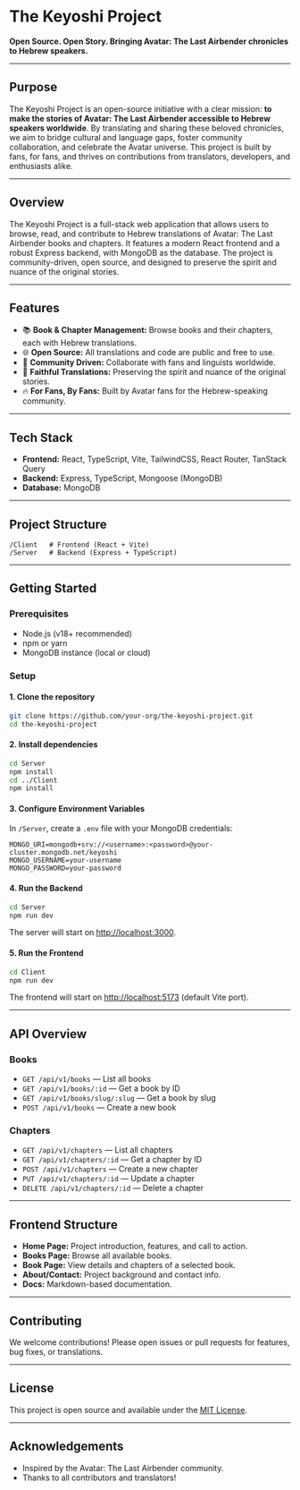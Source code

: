 # The Keyoshi Project

**Open Source. Open Story. Bringing Avatar: The Last Airbender chronicles to Hebrew speakers.**

---

## Purpose

The Keyoshi Project is an open-source initiative with a clear mission: **to make the stories of Avatar: The Last Airbender accessible to Hebrew speakers worldwide**. By translating and sharing these beloved chronicles, we aim to bridge cultural and language gaps, foster community collaboration, and celebrate the Avatar universe. This project is built by fans, for fans, and thrives on contributions from translators, developers, and enthusiasts alike.

---

## Overview

The Keyoshi Project is a full-stack web application that allows users to browse, read, and contribute to Hebrew translations of Avatar: The Last Airbender books and chapters. It features a modern React frontend and a robust Express backend, with MongoDB as the database. The project is community-driven, open source, and designed to preserve the spirit and nuance of the original stories.

---

## Features

- 📚 **Book & Chapter Management:** Browse books and their chapters, each with Hebrew translations.
- 🌐 **Open Source:** All translations and code are public and free to use.
- 🤝 **Community Driven:** Collaborate with fans and linguists worldwide.
- 📖 **Faithful Translations:** Preserving the spirit and nuance of the original stories.
- 🔥 **For Fans, By Fans:** Built by Avatar fans for the Hebrew-speaking community.

---

## Tech Stack

- **Frontend:** React, TypeScript, Vite, TailwindCSS, React Router, TanStack Query
- **Backend:** Express, TypeScript, Mongoose (MongoDB)
- **Database:** MongoDB

---

## Project Structure

```
/Client   # Frontend (React + Vite)
/Server   # Backend (Express + TypeScript)
```

---

## Getting Started

### Prerequisites

- Node.js (v18+ recommended)
- npm or yarn
- MongoDB instance (local or cloud)

### Setup

#### 1. Clone the repository

```bash
git clone https://github.com/your-org/the-keyoshi-project.git
cd the-keyoshi-project
```

#### 2. Install dependencies

```bash
cd Server
npm install
cd ../Client
npm install
```

#### 3. Configure Environment Variables

In `/Server`, create a `.env` file with your MongoDB credentials:

```
MONGO_URI=mongodb+srv://<username>:<password>@your-cluster.mongodb.net/keyoshi
MONGO_USERNAME=your-username
MONGO_PASSWORD=your-password
```

#### 4. Run the Backend

```bash
cd Server
npm run dev
```
The server will start on [http://localhost:3000](http://localhost:3000).

#### 5. Run the Frontend

```bash
cd Client
npm run dev
```
The frontend will start on [http://localhost:5173](http://localhost:5173) (default Vite port).

---

## API Overview

### Books

- `GET /api/v1/books` — List all books
- `GET /api/v1/books/:id` — Get a book by ID
- `GET /api/v1/books/slug/:slug` — Get a book by slug
- `POST /api/v1/books` — Create a new book

### Chapters

- `GET /api/v1/chapters` — List all chapters
- `GET /api/v1/chapters/:id` — Get a chapter by ID
- `POST /api/v1/chapters` — Create a new chapter
- `PUT /api/v1/chapters/:id` — Update a chapter
- `DELETE /api/v1/chapters/:id` — Delete a chapter

---

## Frontend Structure

- **Home Page:** Project introduction, features, and call to action.
- **Books Page:** Browse all available books.
- **Book Page:** View details and chapters of a selected book.
- **About/Contact:** Project background and contact info.
- **Docs:** Markdown-based documentation.

---

## Contributing

We welcome contributions! Please open issues or pull requests for features, bug fixes, or translations.

---

## License

This project is open source and available under the [MIT License](LICENSE).

---

## Acknowledgements

- Inspired by the Avatar: The Last Airbender community.
- Thanks to all contributors and translators!
